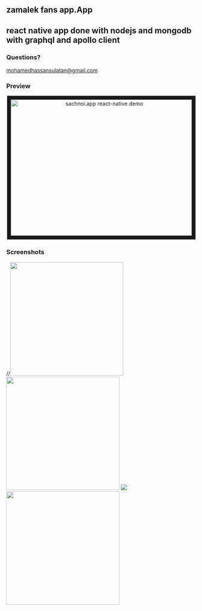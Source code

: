 ## zamalek fans app.App

## react native app done with nodejs and mongodb with graphql and apollo client




### Questions?

mohamedhassansulatan@gmail.com

### Preview

<center><a href="https://play.google.com/store/apps/details?id=com.zamalekfans" target="_blank"><img src="http://img.youtube.com/vi/GT63VkgRins/0.jpg" alt="sachnoi.app react-native demo" width="480" height="360" border="10" /></a></center>

### Screenshots

//<img src="https://lh3.googleusercontent.com/7GndHzJ-ruaz_2wf8z6gHdEBi5_yLHeGJBUHUWcXqnjpVzRYOtHFWsbVsn3wravYi8W9=w720-h310-rw" width="300"> <img src="https://raw.githubusercontent.com/minhtc/sachnoiapp/master/screenshots/ss2.png" width="300">
<img src="https://lh3.googleusercontent.com/7GndHzJ-ruaz_2wf8z6gHdEBi5_yLHeGJBUHUWcXqnjpVzRYOtHFWsbVsn3wravYi8W9=w720-h310-rw"> <img src="https://raw.githubusercontent.com/minhtc/sachnoiapp/master/screenshots/ss4.png" width="300">
